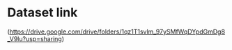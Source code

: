 # Dataset link
(https://drive.google.com/drive/folders/1qz1T1svlm_97ySMfWqDYpdGmDg8_V9lu?usp=sharing)

